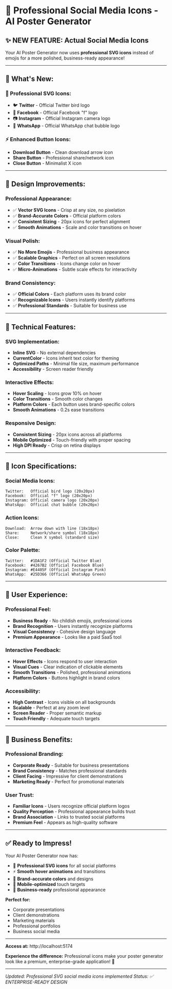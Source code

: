 # 🎨 Professional Social Media Icons - AI Poster Generator

## ✨ **NEW FEATURE: Actual Social Media Icons**

Your AI Poster Generator now uses **professional SVG icons** instead of emojis for a more polished, business-ready appearance!

---

## 🎯 **What's New:**

### **🎨 Professional SVG Icons:**
- 🐦 **Twitter** - Official Twitter bird logo
- 📘 **Facebook** - Official Facebook "f" logo  
- 📷 **Instagram** - Official Instagram camera logo
- 💬 **WhatsApp** - Official WhatsApp chat bubble logo

### **⚡ Enhanced Button Icons:**
- **Download Button** - Clean download arrow icon
- **Share Button** - Professional share/network icon
- **Close Button** - Minimalist X icon

---

## 🎨 **Design Improvements:**

### **Professional Appearance:**
- ✅ **Vector SVG Icons** - Crisp at any size, no pixelation
- ✅ **Brand-Accurate Colors** - Official platform colors
- ✅ **Consistent Sizing** - 20px icons for perfect alignment
- ✅ **Smooth Animations** - Scale and color transitions on hover

### **Visual Polish:**
- ✅ **No More Emojis** - Professional business appearance
- ✅ **Scalable Graphics** - Perfect on all screen resolutions
- ✅ **Color Transitions** - Icons change color on hover
- ✅ **Micro-Animations** - Subtle scale effects for interactivity

### **Brand Consistency:**
- ✅ **Official Colors** - Each platform uses its brand color
- ✅ **Recognizable Icons** - Users instantly identify platforms
- ✅ **Professional Standards** - Suitable for business use

---

## 🔧 **Technical Features:**

### **SVG Implementation:**
- **Inline SVG** - No external dependencies
- **CurrentColor** - Icons inherit text color for theming
- **Optimized Paths** - Minimal file size, maximum performance
- **Accessibility** - Screen reader friendly

### **Interactive Effects:**
- **Hover Scaling** - Icons grow 10% on hover
- **Color Transitions** - Smooth color changes
- **Platform Colors** - Each button uses brand-specific colors
- **Smooth Animations** - 0.2s ease transitions

### **Responsive Design:**
- **Consistent Sizing** - 20px icons across all platforms
- **Mobile Optimized** - Touch-friendly with proper spacing
- **High DPI Ready** - Crisp on retina displays

---

## 🎨 **Icon Specifications:**

### **Social Media Icons:**
```
Twitter:   Official bird logo (20x20px)
Facebook:  Official "f" logo (20x20px)  
Instagram: Official camera logo (20x20px)
WhatsApp:  Official chat bubble (20x20px)
```

### **Action Icons:**
```
Download:  Arrow down with line (18x18px)
Share:     Network/share symbol (18x18px)
Close:     Clean X symbol (standard size)
```

### **Color Palette:**
```
Twitter:   #1DA1F2 (Official Twitter Blue)
Facebook:  #4267B2 (Official Facebook Blue)
Instagram: #E4405F (Official Instagram Pink)
WhatsApp:  #25D366 (Official WhatsApp Green)
```

---

## 🚀 **User Experience:**

### **Professional Feel:**
- **Business Ready** - No childish emojis, professional icons
- **Brand Recognition** - Users instantly recognize platforms
- **Visual Consistency** - Cohesive design language
- **Premium Appearance** - Looks like a paid SaaS tool

### **Interactive Feedback:**
- **Hover Effects** - Icons respond to user interaction
- **Visual Cues** - Clear indication of clickable elements
- **Smooth Transitions** - Polished, professional animations
- **Platform Colors** - Buttons highlight in brand colors

### **Accessibility:**
- **High Contrast** - Icons visible on all backgrounds
- **Scalable** - Perfect at any zoom level
- **Screen Reader** - Proper semantic markup
- **Touch Friendly** - Adequate touch targets

---

## 🎯 **Business Benefits:**

### **Professional Branding:**
- **Corporate Ready** - Suitable for business presentations
- **Brand Consistency** - Matches professional standards
- **Client Facing** - Impressive for client demonstrations
- **Marketing Ready** - Perfect for promotional materials

### **User Trust:**
- **Familiar Icons** - Users recognize official platform logos
- **Quality Perception** - Professional appearance builds trust
- **Brand Association** - Links to trusted social platforms
- **Premium Feel** - Appears as high-quality software

---

## ✅ **Ready to Impress!**

Your AI Poster Generator now has:
- 🎨 **Professional SVG icons** for all social platforms
- ⚡ **Smooth hover animations** and transitions
- 🎯 **Brand-accurate colors** and designs
- 📱 **Mobile-optimized** touch targets
- 🏢 **Business-ready** professional appearance

**Perfect for:**
- Corporate presentations
- Client demonstrations  
- Marketing materials
- Professional portfolios
- Business social media

---

**Access at:** http://localhost:5174

**Experience the difference:** Professional icons make your poster generator look like a premium, enterprise-grade application! 🚀

---

*Updated: Professional SVG social media icons implemented*
*Status: ✅ ENTERPRISE-READY DESIGN*